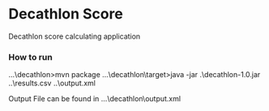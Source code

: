 # Decathlon Score
Decathlon score calculating application

### How to run
...\decathlon>mvn package
...\decathlon\target>java -jar .\decathlon-1.0.jar ..\results.csv ..\output.xml

Output File can be found in ...\decathlon\output.xml 
